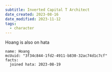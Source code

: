 ```yaml
---
subtitle: Inverted Capital T Architect
date_created: 2023-08-16
date_modified: 2023-11-12
tags:
  - character
---
```


Hoang is also on hata

```infobox-character
name: Hoang
mcUuid: "3f34c844-1fd2-4911-b830-32ac74d1c7cf"
facts:
  joined hata: 2023-08-19
```